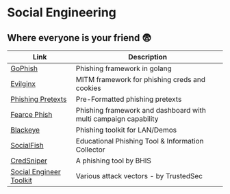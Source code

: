 # Social Engineering
## Where everyone is your friend :fearful:

Link | Description
-|-
[GoPhish](https://github.com/gophish/gophish) | Phishing framework in golang
[Evilginx](https://github.com/kgretzky/evilginx) | MITM framework for phishing creds and cookies
[Phishing Pretexts](https://github.com/L4bF0x/PhishingPretexts) | Pre-Formatted phishing pretexts
[Fearce Phish](https://github.com/Raikia/FiercePhish) | Phishing framework and dashboard with multi campaign capability
[Blackeye](https://github.com/thelinuxchoice/blackeye) | Phishing toolkit for LAN/Demos
[SocialFish](https://github.com/UndeadSec/SocialFish) | Educational Phishing Tool & Information Collector
[CredSniper](https://github.com/ustayready/CredSniper) | A phishing tool by BHIS
[Social Engineer Toolkit](https://github.com/trustedsec/social-engineer-toolkit) | Various attack vectors - by TrustedSec
